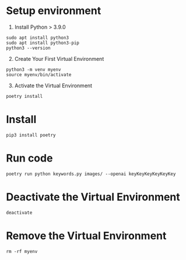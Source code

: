 # Setup environment
1. Install Python > 3.9.0

```
sudo apt install python3
sudo apt install python3-pip
python3 --version
```

2. Create Your First Virtual Environment
```
python3 -m venv myenv
source myenv/bin/activate
```

3. Activate the Virtual Environment
```
poetry install
```

# Install 
```
pip3 install poetry
```

# Run code
```
poetry run python keywords.py images/ --openai keyKeyKeyKeyKeyKey
```

# Deactivate the Virtual Environment
```
deactivate
```

# Remove the Virtual Environment
```
rm -rf myenv
```

